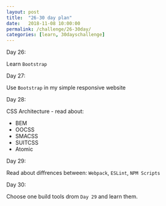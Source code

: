 ```yaml
---
layout: post
title:  "26-30 day plan"
date:   2018-11-08 10:00:00
permalink: /challenge/26-30day/
categories: [learn, 30dayschallenge]
---
```


Day 26:

Learn `Bootstrap`

Day 27:

Use `Bootstrap` in my simple responsive website

Day 28:

CSS Architecture - read about:

- BEM
- OOCSS
- SMACSS
- SUITCSS
- Atomic

Day 29:

Read about diffrences between: `Webpack`, `ESLint`, `NPM Scripts`

Day 30:

Choose one build tools drom `Day 29` and learn them.
